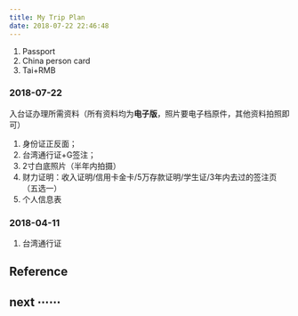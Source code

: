```yaml
---
title: My Trip Plan
date: 2018-07-22 22:46:48
---
```


1. Passport
2. China person card
3. Tai+RMB

### 2018-07-22

入台证办理所需资料（所有资料均为**电子版**，照片要电子档原件，其他资料拍照即可） 

1. 身份证正反面； 
2. 台湾通行证+G签注； 
3. 2寸白底照片（半年内拍摄） 
4. 财力证明：收入证明/信用卡金卡/5万存款证明/学生证/3年内去过的签注页（五选一）
5. 个人信息表

### 2018-04-11

1. 台湾通行证

## Reference


[0]: /mytrip

## next ⋯⋯
